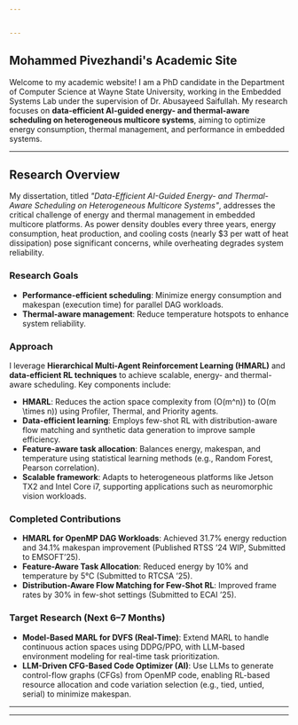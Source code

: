 ```yaml
---


---
```

Mohammed Pivezhandi's Academic Site
-----------------------------------

Welcome to my academic website! I am a PhD candidate in the Department of Computer Science at Wayne State University, working in the Embedded Systems Lab under the supervision of Dr. Abusayeed Saifullah. My research focuses on **data-efficient AI-guided energy- and thermal-aware scheduling on heterogeneous multicore systems**, aiming to optimize energy consumption, thermal management, and performance in embedded systems.

---

## Research Overview

My dissertation, titled *"Data-Efficient AI-Guided Energy- and Thermal-Aware Scheduling on Heterogeneous Multicore Systems"*, addresses the critical challenge of energy and thermal management in embedded multicore platforms. As power density doubles every three years, energy consumption, heat production, and cooling costs (nearly $3 per watt of heat dissipation) pose significant concerns, while overheating degrades system reliability.

### Research Goals

- **Performance-efficient scheduling**: Minimize energy consumption and makespan (execution time) for parallel DAG workloads.
- **Thermal-aware management**: Reduce temperature hotspots to enhance system reliability.

### Approach

I leverage **Hierarchical Multi-Agent Reinforcement Learning (HMARL)** and **data-efficient RL techniques** to achieve scalable, energy- and thermal-aware scheduling. Key components include:

- **HMARL**: Reduces the action space complexity from \(O(m^n)\) to \(O(m \times n)\) using Profiler, Thermal, and Priority agents.
- **Data-efficient learning**: Employs few-shot RL with distribution-aware flow matching and synthetic data generation to improve sample efficiency.
- **Feature-aware task allocation**: Balances energy, makespan, and temperature using statistical learning methods (e.g., Random Forest, Pearson correlation).
- **Scalable framework**: Adapts to heterogeneous platforms like Jetson TX2 and Intel Core i7, supporting applications such as neuromorphic vision workloads.

### Completed Contributions

- **HMARL for OpenMP DAG Workloads**: Achieved 31.7% energy reduction and 34.1% makespan improvement (Published RTSS ’24 WIP, Submitted to EMSOFT’25).
- **Feature-Aware Task Allocation**: Reduced energy by 10% and temperature by 5°C (Submitted to RTCSA ’25).
- **Distribution-Aware Flow Matching for Few-Shot RL**: Improved frame rates by 30% in few-shot settings (Submitted to ECAI ’25).

### Target Research (Next 6–7 Months)

- **Model-Based MARL for DVFS (Real-Time)**: Extend MARL to handle continuous action spaces using DDPG/PPO, with LLM-based environment modeling for real-time task prioritization.
- **LLM-Driven CFG-Based Code Optimizer (AI)**: Use LLMs to generate control-flow graphs (CFGs) from OpenMP code, enabling RL-based resource allocation and code variation selection (e.g., tied, untied, serial) to minimize makespan.

---

---
